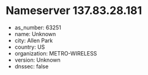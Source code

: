 # Nameserver 137.83.28.181

* as_number: 63251
* name: Unknown
* city: Allen Park
* country: US
* organization: METRO-WIRELESS
* version: Unknown
* dnssec: false
